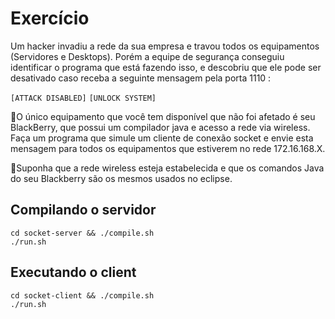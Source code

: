 # Exercício

Um hacker invadiu a rede da sua empresa e travou todos os equipamentos (Servidores e Desktops). Porém a equipe de segurança conseguiu identificar o programa que está fazendo isso, e descobriu que ele pode ser desativado caso receba a seguinte mensagem pela porta 1110 :

`[ATTACK DISABLED]`
`[UNLOCK SYSTEM]`

􏰀O único equipamento que você tem disponível que não foi afetado é seu BlackBerry, que possui um compilador java e acesso a rede via wireless. Faça um programa que simule um cliente de conexão socket e envie esta mensagem para todos os equipamentos que estiverem no rede 172.16.168.X.

􏰀Suponha que a rede wireless esteja estabelecida e que os comandos Java do seu Blackberry são os mesmos usados no eclipse.

## Compilando o servidor

```
cd socket-server && ./compile.sh
./run.sh
```

## Executando o client

```
cd socket-client && ./compile.sh
./run.sh
```